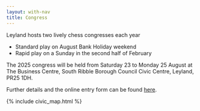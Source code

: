 ```yaml
---
layout: with-nav
title: Congress
---
```


Leyland hosts two lively chess congresses each year
- Standard play on August Bank Holiday weekend
- Rapid play on a Sunday in the second half of February

The 2025 congress will be held from Saturday 23 to Monday 25
August at The Business Centre, South Ribble Borough Council Civic Centre,
Leyland, PR25 1DH.

Further details and the online entry form can be found
[here](https://www.congress.org.uk/congress/501/home).

<div class="spacer"></div>
{% include civic_map.html %}
<div class="spacer"></div>
